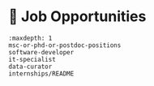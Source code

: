 # <span>📣</span> Job Opportunities

```{toctree}
:maxdepth: 1
msc-or-phd-or-postdoc-positions
software-developer
it-specialist
data-curator
internships/README
```
